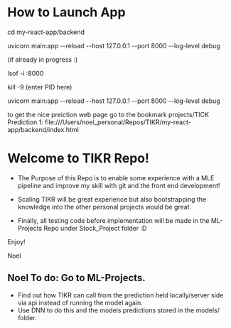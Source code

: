 # How to Launch App 

cd my-react-app/backend   

uvicorn main:app --reload --host 127.0.0.1 --port 8000 --log-level debug

(if already in progress :)

lsof -i :8000

kill -9 (enter PID here)

uvicorn main:app --reload --host 127.0.0.1 --port 8000 --log-level debug

to get the nice preiction web page go to the bookmark projects/TICK Prediction 1: file:///Users/noel_personal/Repos/TIKR/my-react-app/backend/index.html

# Welcome to TIKR Repo! 

- The Purpose of this Repo is to enable some experience with a MLE pipeline and improve my skill with git and the front end development! 
- Scaling TIKR will be great experience but also bootstrapping the knowledge into the other personal projects would be great.

- Finally, all testing code before implementation will be made in the ML-Projects Repo under Stock_Project folder :D 

Enjoy! 

Noel


## Noel To do: Go to ML-Projects.
- Find out how TIKR can call from the prediction held locally/server side via api instead of running the model again. 
- Use DNN to do this and the models predictions stored in the models/ folder.
